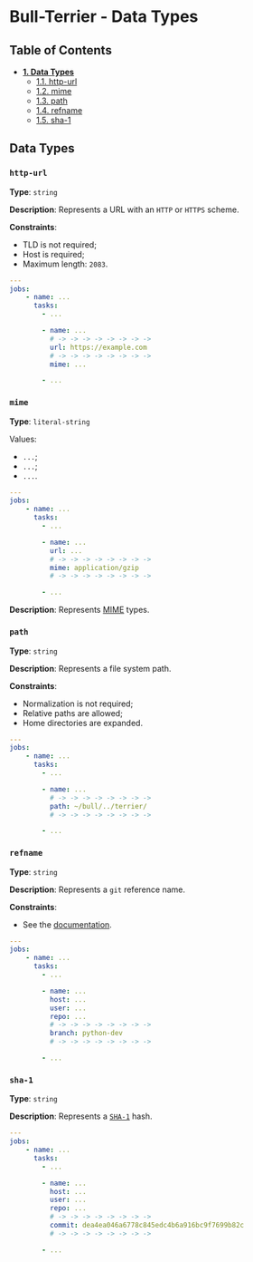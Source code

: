 # Bull-Terrier - Data Types

## Table of Contents

* **[1. Data Types](#data-types)**
  * [1.1. http-url](#http-url)
  * [1.2. mime](#mime)
  * [1.3. path](#path)
  * [1.4. refname](#refname)
  * [1.5. sha-1](#sha-1)

## Data Types

### `http-url`

**Type**: `string`

**Description**: Represents a URL with an `HTTP` or `HTTPS` scheme.

**Constraints**:

* TLD is not required;
* Host is required;
* Maximum length: `2083`.

```yaml
---
jobs:
    - name: ...
      tasks:
        - ...

        - name: ...
          # -> -> -> -> -> -> -> ->
          url: https://example.com
          # -> -> -> -> -> -> -> ->
          mime: ...

        - ...
```

### `mime`

**Type**: `literal-string`

Values:

* `...`;
* `...`;
* `...`.

```yaml
---
jobs:
    - name: ...
      tasks:
        - ...

        - name: ...
          url: ...
          # -> -> -> -> -> -> -> ->
          mime: application/gzip
          # -> -> -> -> -> -> -> ->

        - ...
```

**Description**: Represents [MIME](https://en.wikipedia.org/wiki/MIME) types.

### `path`

**Type**: `string`

**Description**: Represents a file system path.

**Constraints**:

* Normalization is not required;
* Relative paths are allowed;
* Home directories are expanded.

```yaml
---
jobs:
    - name: ...
      tasks:
        - ...

        - name: ...
          # -> -> -> -> -> -> -> ->
          path: ~/bull/../terrier/
          # -> -> -> -> -> -> -> ->

        - ...
```

### `refname`

**Type**: `string`

**Description**: Represents a `git` reference name.

**Constraints**:

* See the [documentation](https://git-scm.com/docs/git-check-ref-format).

```yaml
---
jobs:
    - name: ...
      tasks:
        - ...

        - name: ...
          host: ...
          user: ...
          repo: ...
          # -> -> -> -> -> -> -> ->
          branch: python-dev
          # -> -> -> -> -> -> -> ->

        - ...
```

### `sha-1`

**Type**: `string`

**Description**: Represents a [`SHA-1`](https://en.wikipedia.org/wiki/SHA-1) hash.

```yaml
---
jobs:
    - name: ...
      tasks:
        - ...

        - name: ...
          host: ...
          user: ...
          repo: ...
          # -> -> -> -> -> -> -> ->
          commit: dea4ea046a6778c845edc4b6a916bc9f7699b82c
          # -> -> -> -> -> -> -> ->

        - ...
```
